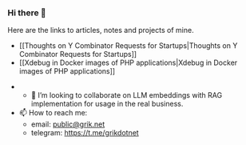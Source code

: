 ### Hi there 👋

Here are the links to articles, notes and projects of mine.

* [[Thoughts on Y Combinator Requests for Startups|Thoughts on Y Combinator Requests for Startups]]
* [[Xdebug in Docker images of PHP applications|Xdebug in Docker images of PHP applications]]

- - 👯 I’m looking to collaborate on LLM embeddings with RAG implementation for usage in the real business.
- 📫 How to reach me: 
	- email: public@grik.net
	- telegram: https://t.me/grikdotnet

